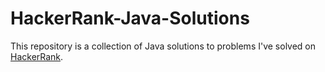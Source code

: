 # HackerRank-Java-Solutions

This repository is a collection of Java solutions to problems I've solved on [HackerRank](https://www.hackerrank.com).
